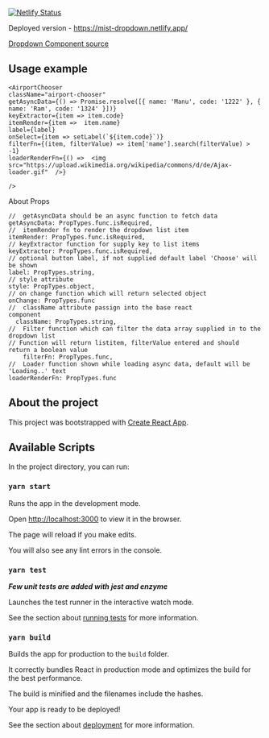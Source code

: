

[![Netlify Status](https://api.netlify.com/api/v1/badges/a510137b-f762-41c7-af99-9f116dfd28d2/deploy-status)](https://app.netlify.com/sites/mist-dropdown/deploys)

  

Deployed version - https://mist-dropdown.netlify.app/

  
  
  
  

[Dropdown Component source ](src/components/dropdowns/AsyncDataChooser/AsyncDataChooser.js)

  
## Usage example 


   

    <AirportChooser
    className="airport-chooser"
    getAsyncData={() => Promise.resolve([{ name: 'Manu', code: '1222' }, { name: 'Ram', code: '1324' }])}
    keyExtractor={item => item.code}
    itemRender={item =>  item.name}
    label={label}
    onSelect={item => setLabel(`${item.code}`)}
    filterFn={(item, filterValue) => item['name'].search(filterValue) > -1}
    loaderRenderFn={() =>  <img src="https://upload.wikimedia.org/wikipedia/commons/d/de/Ajax-loader.gif"  />}
    
    />
    
About Props

    //  getAsyncData should be an async function to fetch data
    getAsyncData: PropTypes.func.isRequired,
    //  itemRender fn to render the dropdown list item
    itemRender: PropTypes.func.isRequired,
    // keyExtractor function for supply key to list items
    keyExtractor: PropTypes.func.isRequired,
    // optional button label, if not supplied default label 'Choose' will be shown
    label: PropTypes.string,
    // style attribute
    style: PropTypes.object,
    // on change function which will return selected object
    onChange: PropTypes.func
    //  className attribute passign into the base react 
    component
      className: PropTypes.string,
    //  Filter function which can filter the data array supplied in to the dropdown list
    // Function will return listitem, filterValue entered and should return a boolean value
        filterFn: PropTypes.func,
    //  Loader function shown while loading async data, default will be 'Loading..' text
    loaderRenderFn: PropTypes.func

  
  
  
  
  ## About the project

This project was bootstrapped with [Create React App](https://github.com/facebook/create-react-app).

  

## Available Scripts

  

In the project directory, you can run:

  

### `yarn start`

  

Runs the app in the development mode.<br  />

Open [http://localhost:3000](http://localhost:3000) to view it in the browser.

  

The page will reload if you make edits.<br  />

You will also see any lint errors in the console.

  

### `yarn test`

***Few unit tests are added with jest and enzyme***



Launches the test runner in the interactive watch mode.<br  />

See the section about [running tests](https://facebook.github.io/create-react-app/docs/running-tests) for more information.

  

### `yarn build`

  

Builds the app for production to the `build` folder.<br  />

It correctly bundles React in production mode and optimizes the build for the best performance.

  

The build is minified and the filenames include the hashes.<br  />

Your app is ready to be deployed!

  

See the section about [deployment](https://facebook.github.io/create-react-app/docs/deployment) for more information.
